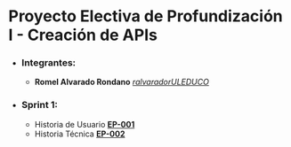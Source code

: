 # Proyecto Electiva de Profundización I - Creación de APIs
- ### Integrantes:
    - **Romel Alvarado Rondano** *[ralvaradorULEDUCO](https://github.com/ralvaradorULEDUCO)*

- ### Sprint 1:
    - Historia de Usuario **[EP-001](doc/EP-001.md)**
    - Historia Técnica **[EP-002](doc/EP-002.md)**
